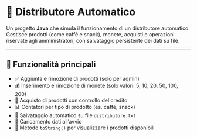 # 🥤 Distributore Automatico

Un progetto **Java** che simula il funzionamento di un distributore automatico. Gestisce prodotti (come caffè e snack), monete, acquisti e operazioni riservate agli amministratori, con salvataggio persistente dei dati su file.

---

## 🚀 Funzionalità principali

- ✅ Aggiunta e rimozione di prodotti (solo per admin)
- 💰 Inserimento e rimozione di monete (solo valori: 5, 10, 20, 50, 100, 200)
- 🛒 Acquisto di prodotti con controllo del credito
- 📊 Contatori per tipo di prodotto (es. caffè, snack)
- 💾 Salvataggio automatico su file `distributore.txt`
- 📂 Caricamento dati all’avvio
- 🧾 Metodo `toString()` per visualizzare i prodotti disponibili

